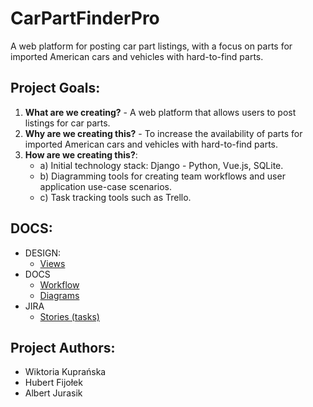 # CarPartFinderPro

A web platform for posting car part listings, with a focus on parts for imported American cars and vehicles with hard-to-find parts.

## Project Goals:

1. **What are we creating?** - A web platform that allows users to post listings for car parts.
2. **Why are we creating this?** - To increase the availability of parts for imported American cars and vehicles with hard-to-find parts.
3. **How are we creating this?**:
    - a) Initial technology stack: Django - Python, Vue.js, SQLite.
    - b) Diagramming tools for creating team workflows and user application use-case scenarios.
    - c) Task tracking tools such as Trello.

## DOCS:

- DESIGN:
  - [Views](https://wiktoria422950.invisionapp.com/freehand/h9rQaFVmv?dsid_h=7cd72677e4a485bf03396e2112793748e73fb7a2590ed7fc3a037a80e351c523&uid_h=508bac981f25fb2c44f70ceea455e796af3db29438a9c33bcc6734f644e20090)
- DOCS
  - [Workflow](https://docs.google.com/document/d/1SQSnABFeeD-8Vy7xQxhm3XH11lpYG0lN/edit?usp=sharing&ouid=100221037403128407422&rtpof=true&sd=true)
  - [Diagrams](https://docs.google.com/document/d/11FVzkxfThEr2cV9diZbebA42_pxNlBL-HC7GzidiDy8/edit?usp=sharing)
- JIRA
  - [Stories (tasks)](https://carpartfinderpro.atlassian.net/jira/software/projects/CAR/boards/1)

## Project Authors:

- Wiktoria Kuprańska
- Hubert Fijołek
- Albert Jurasik
